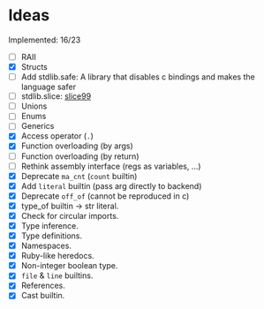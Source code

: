 # Ideas

Implemented: 16/23

- [ ] RAII
- [X] Structs
- [ ] Add stdlib.safe: A library that disables c bindings and makes the language safer
- [ ] stdlib.slice: [slice99](https://github.com/Hirrolot/slice99)
- [ ] Unions
- [ ] Enums
- [ ] Generics
- [X] Access operator (`.`)
- [X] Function overloading (by args)
- [ ] Function overloading (by return)
- [ ] Rethink assembly interface (regs as variables, ...)
- [X] Deprecate `ma_cnt` (`count` builtin)
- [X] Add `literal` builtin (pass arg directly to backend)
- [X] Deprecate `off_of` (cannot be reproduced in c)
- [X] type_of builtin -> str literal.
- [X] Check for circular imports.
- [X] Type inference.
- [X] Type definitions.
- [X] Namespaces.
- [X] Ruby-like heredocs.
- [X] Non-integer boolean type.
- [X] `file` & `line` builtins.
- [X] References.
- [X] Cast builtin.

